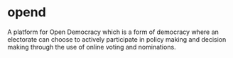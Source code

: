 # opend
A platform for Open Democracy which is a form of democracy where an electorate can choose to actively participate in policy making and decision making through the use of online voting and nominations.
